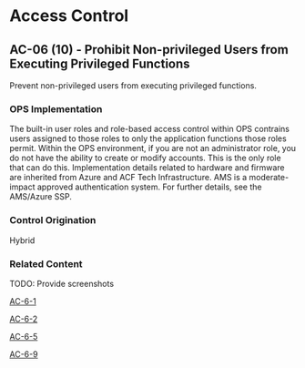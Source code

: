 # Access Control
## AC-06 (10) - Prohibit Non-privileged Users from Executing Privileged Functions

Prevent non-privileged users from executing privileged functions.

### OPS Implementation

The built-in user roles and role-based access control within OPS contrains users assigned to those roles to only the application functions those roles permit. Within the OPS environment, if you are not an administrator role, you do not have the ability to create or modify accounts.  This is the only role that can do this. Implementation details related to hardware and firmware are inherited from Azure and ACF Tech Infrastructure. AMS is a moderate-impact approved authentication system. For further details, see the AMS/Azure SSP.


### Control Origination

Hybrid

### Related Content

TODO: Provide screenshots

[AC-6-1](./ac-06-01.md)

[AC-6-2](./ac-06-02.md)

[AC-6-5](./ac-06-05.md)

[AC-6-9](./ac-06-09.md)
